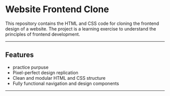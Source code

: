 # Website Frontend Clone

This repository contains the HTML and CSS code for cloning the frontend design of a website. The project is a learning exercise to understand the principles of frontend development.

---

## Features
- practice purpuse
- Pixel-perfect design replication
- Clean and modular HTML and CSS structure
- Fully functional navigation and design components

---

